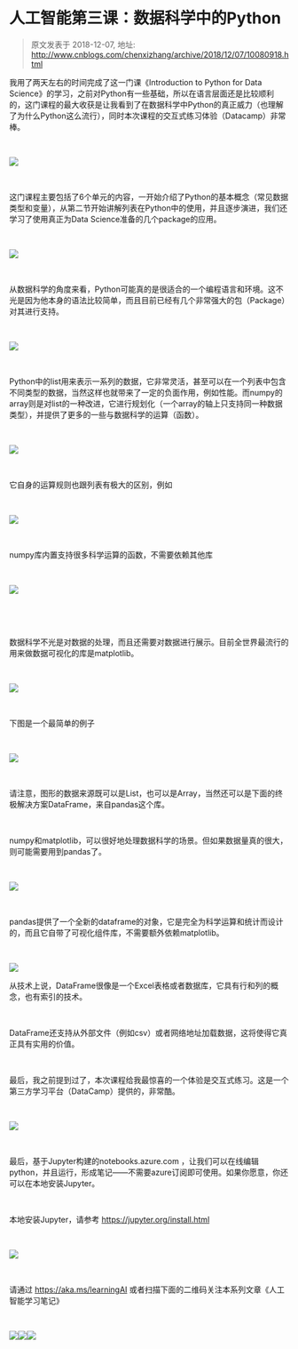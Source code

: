 # 人工智能第三课：数据科学中的Python 
> 原文发表于 2018-12-07, 地址: http://www.cnblogs.com/chenxizhang/archive/2018/12/07/10080918.html 


我用了两天左右的时间完成了这一门课《Introduction to Python for Data Science》的学习，之前对Python有一些基础，所以在语言层面还是比较顺利的，这门课程的最大收获是让我看到了在数据科学中Python的真正威力（也理解了为什么Python这么流行），同时本次课程的交互式练习体验（Datacamp）非常棒。



 

![](https://img2018.cnblogs.com/blog/9072/201812/9072-20181207074442882-65677115.png)



 

这门课程主要包括了6个单元的内容，一开始介绍了Python的基本概念（常见数据类型和变量），从第二节开始讲解列表在Python中的使用，并且逐步演进，我们还学习了使用真正为Data Science准备的几个package的应用。



 

![](https://img2018.cnblogs.com/blog/9072/201812/9072-20181207074443955-1207664762.png)



 

从数据科学的角度来看，Python可能真的是很适合的一个编程语言和环境。这不光是因为他本身的语法比较简单，而且目前已经有几个非常强大的包（Package）对其进行支持。



 

![](https://img2018.cnblogs.com/blog/9072/201812/9072-20181207074444871-353399926.png)



 

Python中的list用来表示一系列的数据，它非常灵活，甚至可以在一个列表中包含不同类型的数据，当然这样也就带来了一定的负面作用，例如性能。而numpy的array则是对list的一种改进，它进行规划化（一个array的轴上只支持同一种数据类型），并提供了更多的一些与数据科学的运算（函数）。



 

![](https://img2018.cnblogs.com/blog/9072/201812/9072-20181207074446612-752490397.png)



 

它自身的运算规则也跟列表有极大的区别，例如



 

![](https://img2018.cnblogs.com/blog/9072/201812/9072-20181207074447447-1877949908.png)



 

numpy库内置支持很多科学运算的函数，不需要依赖其他库



 

![](https://img2018.cnblogs.com/blog/9072/201812/9072-20181207074448244-1555100156.png)



 


 

数据科学不光是对数据的处理，而且还需要对数据进行展示。目前全世界最流行的用来做数据可视化的库是matplotlib。



 

![](https://img2018.cnblogs.com/blog/9072/201812/9072-20181207074449375-987679414.png)



 

下图是一个最简单的例子



 

![](https://img2018.cnblogs.com/blog/9072/201812/9072-20181207074450664-1658744912.png)



 

请注意，图形的数据来源既可以是List，也可以是Array，当然还可以是下面的终极解决方案DataFrame，来自pandas这个库。



 

numpy和matplotlib，可以很好地处理数据科学的场景。但如果数据量真的很大，则可能需要用到pandas了。



 

![](https://img2018.cnblogs.com/blog/9072/201812/9072-20181207074452365-1517845339.png)



 

pandas提供了一个全新的dataframe的对象，它是完全为科学运算和统计而设计的，而且它自带了可视化组件库，不需要额外依赖matplotlib。



 

![](https://img2018.cnblogs.com/blog/9072/201812/9072-20181207074453377-655493968.png)


从技术上说，DataFrame很像是一个Excel表格或者数据库，它具有行和列的概念，也有索引的技术。



 

DataFrame还支持从外部文件（例如csv）或者网络地址加载数据，这将使得它真正具有实用的价值。



 

最后，我之前提到过了，本次课程给我最惊喜的一个体验是交互式练习。这是一个第三方学习平台（DataCamp）提供的，非常酷。



 

![](https://img2018.cnblogs.com/blog/9072/201812/9072-20181207074454348-2017319716.png)



 

最后，基于Jupyter构建的notebooks.azure.com ，让我们可以在线编辑python，并且运行，形成笔记——不需要azure订阅即可使用。如果你愿意，你还可以在本地安装Jupyter。



 

本地安装Jupyter，请参考 https://jupyter.org/install.html



 

![](https://img2018.cnblogs.com/blog/9072/201812/9072-20181207074455306-153405888.png)



 

请通过 https://aka.ms/learningAI 或者扫描下面的二维码关注本系列文章《人工智能学习笔记》



 

![](https://img2018.cnblogs.com/blog/9072/201812/9072-20181207074456558-248741080.png)![](https://img2018.cnblogs.com/blog/9072/201812/9072-20181207074502946-1625793062.png)![](https://img2018.cnblogs.com/blog/9072/201812/9072-20181207074503399-906967501.png)


